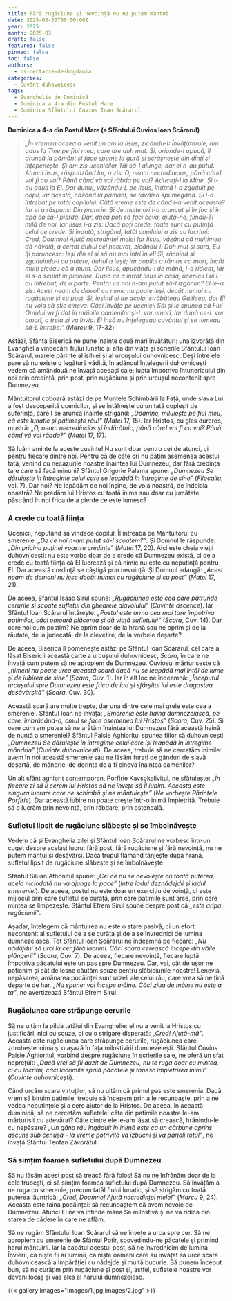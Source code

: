 ```yaml
---
title: Fără rugăciune și nevoință nu ne putem mântui
date: 2025-03-30T00:00:00Z
year: 2025
month: 2025-03
draft: false
featured: false
pinned: false
toc: false
authors:
  - ps-nectarie-de-bogdania
categories:
  - Cuvânt duhovnicesc
tags:
  - Evanghelia de Duminică
  - Duminica a 4-a din Postul Mare
  - Duminica Sfântului Cuvios Ioan Scărarul
---
```

**Duminica a 4-a din Postul Mare (a Sfântului Cuvios Ioan Scărarul)**

> _„În vremea aceea a venit un om la Iisus, zicându-I: Învățătorule, am adus la Tine pe fiul meu, care are duh mut. Și, oriunde-l apucă, îl aruncă la pământ și face spume la gură și scrâșnește din dinți și înțepenește. Și am zis ucenicilor Tăi să-l alunge, dar ei n-au putut. Atunci Iisus, răspunzând lor, a zis: O, neam necredincios, până când voi fi cu voi? Până când vă voi răbda pe voi? Aduceți-l la Mine. Și l-au adus la El. Dar duhul, văzându-L pe Iisus, îndată l-a zguduit pe copil, iar acesta, căzând la pământ, se tăvălea spumegând. Și l-a întrebat pe tatăl copilului: Câtă vreme este de când i-a venit aceasta? Iar el a răspuns: Din pruncie. Și de multe ori l-a aruncat și în foc și în apă ca să-l piardă. Dar, dacă poți să faci ceva, ajută-ne, fiindu-Ți milă de noi. Iar Iisus i-a zis: Dacă poți crede, toate sunt cu putință celui ce crede. Și îndată, strigând, tatăl copilului a zis cu lacrimi: Cred, Doamne! Ajută necredinței mele! Iar Iisus, văzând că mulțimea dă năvală, a certat duhul cel necurat, zicându-i: Duh mut și surd, Eu îți poruncesc: Ieși din el și să nu mai intri în el! Și, răcnind și zguduindu-l cu putere, duhul a ieșit; iar copilul a rămas ca mort, încât mulți ziceau că a murit. Dar Iisus, apucându-l de mână, l-a ridicat, iar el s-a sculat în picioare. După ce a intrat Iisus în casă, ucenicii Lui L-au întrebat, de o parte: Pentru ce noi n-am putut să-l izgonim? El le-a zis: Acest neam de diavoli cu nimic nu poate ieși, decât numai cu rugăciune și cu post. Și, ieșind ei de acolo, străbăteau Galileea, dar El nu voia să știe cineva. Căci învăța pe ucenicii Săi și le spunea că Fiul Omului va fi dat în mâinile oamenilor și-L vor omorî, iar după ce-L vor omorî, a treia zi va învia. Ei însă nu înțelegeau cuvântul și se temeau să-L întrebe.”_ (**_Marcu_ 9, 17-32**)

Astăzi, Sfânta Biserică ne pune înainte două mari învățături: una izvorâtă din Evanghelia vindecării fiului lunatic și alta din viața și scrierile Sfântului Ioan Scărarul, marele părinte al isihiei și al urcușului duhovnicesc. Deși între ele pare să nu existe o legătură vădită, în adâncul înțelegerii duhovnicești vedem că amândouă ne învață aceeași cale: lupta împotriva întunericului din noi prin credință, prin post, prin rugăciune și prin urcușul necontenit spre Dumnezeu.

Mântuitorul coboară astăzi de pe Muntele Schimbării la Față, unde slava Lui a fost descoperită ucenicilor, și se întâlnește cu un tată copleșit de suferință, care I se aruncă înainte strigând: _„Doamne, miluiește pe fiul meu, că este lunatic și pătimește rău!”_ (_Matei_ 17, 15). Iar Hristos, cu glas dureros, mustră: _„O, neam necredincios și îndărătnic, până când voi fi cu voi? Până când vă voi răbda?”_ (_Matei_ 17, 17).

Să luăm aminte la aceste cuvinte! Nu sunt doar pentru cei de atunci, ci pentru fiecare dintre noi. Pentru că de câte ori nu pățim asemenea acestui tată, venind cu necazurile noastre înaintea lui Dumnezeu, dar fără credința tare care să facă minuni? Sfântul Grigorie Palama spune: _„Dumnezeu Se dăruiește în întregime celui care se leapădă în întregime de sine”_ (_Filocalia_, vol. 7). Dar noi? Ne lepădăm de noi înșine, de voia noastră, de îndoiala noastră? Ne predăm lui Hristos cu toată inima sau doar cu jumătate, păstrând în noi frica de a pierde ce este lumesc?

### A crede cu toată ființa

Ucenicii, neputând să vindece copilul, Îl întreabă pe Mântuitorul cu smerenie: _„De ce noi n-am putut să-l scoatem?”_. Și Domnul le răspunde: _„Din pricina puținei voastre credințe”_ (_Matei_ 17, 20). Aici este cheia vieții duhovnicești: nu este vorba doar de a crede că Dumnezeu există, ci de a crede cu toată ființa că El lucrează și că nimic nu este cu neputință pentru El. Dar această credință se câștigă prin nevoință. Și Domnul adaugă: _„Acest neam de demoni nu iese decât numai cu rugăciune și cu post”_ (_Matei_ 17, 21).

De aceea, Sfântul Isaac Sirul spune: _„Rugăciunea este cea care pătrunde cerurile și scoate sufletul din ghearele diavolului”_ (_Cuvinte ascetice_). Iar Sfântul Ioan Scărarul întărește: _„Postul este arma cea mai tare împotriva patimilor, căci omoară plăcerea și dă viață sufletului”_ (_Scara_, Cuv. 14). Dar oare noi cum postim? Ne oprim doar de la hrană sau ne oprim și de la răutate, de la judecată, de la clevetire, de la vorbele deșarte?

De aceea, Biserica îl pomenește astăzi pe Sfântul Ioan Scărarul, cel care a lăsat Bisericii această carte a urcușului duhovnicesc, _Scara_, în care ne învață cum putem să ne apropiem de Dumnezeu. Cuviosul mărturisește că _„nimeni nu poate urca această scară dacă nu se leapădă mai întâi de lume și de iubirea de sine”_ (_Scara_, Cuv. 1). Iar în alt loc ne îndeamnă: _„Începutul urcușului spre Dumnezeu este frica de iad și sfârșitul lui este dragostea desăvârșită”_ (_Scara_, Cuv. 30).

Această scară are multe trepte, dar una dintre cele mai grele este cea a smereniei. Sfântul Ioan ne învață: _„Smerenia este haină dumnezeiască, pe care, îmbrăcând-o, omul se face asemenea lui Hristos”_ (_Scara_, Cuv. 25). Și oare cum am putea să ne arătăm înaintea lui Dumnezeu fără această haină de nuntă a smereniei? Sfântul Paisie Aghioritul spunea fiilor să duhovnicești: _„Dumnezeu Se dăruiește în întregime celui care își leapădă în întregime mândria”_ (_Cuvinte duhovnicești_). De aceea, trebuie să ne cercetăm inimile: avem în noi această smerenie sau ne lăsăm furați de gânduri de slavă deșartă, de mândrie, de dorința de a fi cineva înaintea oamenilor?

Un alt sfânt aghiorit contemporan, Porfirie Kavsokalivitul, ne sfătuiește: _„În fiecare zi să Îi cerem lui Hristos să ne învețe să Îl iubim. Aceasta este singura lucrare care ne schimbă și ne mântuiește”_ (_Ne vorbește Părintele Porfirie_). Dar această iubire nu poate crește într-o inimă împietrită. Trebuie să o lucrăm prin nevoință, prin răbdare, prin osteneală.

### Sufletul lipsit de rugăciune slăbește și se îmbolnăvește

Vedem că și Evanghelia zilei și Sfântul Ioan Scărarul ne vorbesc într-un cuget despre același lucru: fără post, fără rugăciune și fără nevoință, nu ne putem mântui și desăvârși. Dacă trupul flămând tânjește după hrană, sufletul lipsit de rugăciune slăbește și se îmbolnăvește.

Sfântul Siluan Athonitul spune: _„Cel ce nu se nevoiește cu toată puterea, acela niciodată nu va ajunge la pace”_ (_Între iadul deznădejdii și iadul smereniei_). De aceea, postul nu este doar un exercițiu de voință, ci este mijlocul prin care sufletul se curăță, prin care patimile sunt arse, prin care mintea se limpezește. Sfântul Efrem Sirul spune despre post că _„este aripa rugăciunii”_.

Așadar, înțelegem că mântuirea nu este o stare pasivă, ci un efort necontenit al sufletului de a se curăța și de a se învrednici de lumina dumnezeiască. Tot Sfântul Ioan Scărarul ne îndeamnă pe fiecare: _„Nu nădăjdui să urci la cer fără lacrimi. Căci scara cerească începe din văile plângerii”_ (_Scara_, Cuv. 7). De aceea, fiecare nevoință, fiecare luptă împotriva păcatului este un pas spre Dumnezeu. Dar, vai, cât de ușor ne poticnim și cât de lesne căutăm scuze pentru slăbiciunile noastre! Lenevia, nepăsarea, amânarea pocăinței sunt urzeli ale celui rău, care vrea să ne țină departe de har. _„Nu spune: voi începe mâine. Căci ziua de mâine nu este a ta”_, ne avertizează Sfântul Efrem Sirul.

### Rugăciunea care străpunge cerurile

Să ne uităm la pilda tatălui din Evanghelie: el nu a venit la Hristos cu justificări, nici cu scuze, ci cu o strigare disperată: _„Cred! Ajută-mă”_. Aceasta este rugăciunea care străpunge cerurile, rugăciunea care zdrobește inima și o așază în fața milostivirii dumnezeiești. Sfântul Cuvios Paisie Aghioritul, vorbind despre rugăciune în scrierile sale, ne oferă un sfat neprețuit: _„Dacă vrei să fii auzit de Dumnezeu, nu te ruga doar cu mintea, ci cu lacrimi, căci lacrimile spală păcatele și topesc împietrirea inimii”_ (_Cuvinte duhovnicești_).

Când urcăm scara virtuților, să nu uităm că primul pas este smerenia. Dacă vrem să biruim patimile, trebuie să începem prin a le recunoaște, prin a ne vedea neputințele și a cere ajutor de la Hristos. De aceea, în această duminică, să ne cercetăm sufletele: câte din patimile noastre le-am mărturisit cu adevărat? Câte dintre ele le-am lăsat să crească, hrănindu-le cu nepăsare? _„Un gând rău îngăduit în inimă este ca un cărbune aprins ascuns sub cenușă - la vreme potrivită va izbucni și va pârjoli totul”_, ne învață Sfântul Teofan Zăvorâtul.

### Să simțim foamea sufletului după Dumnezeu

Să nu lăsăm acest post să treacă fără folos! Să nu ne înfrânăm doar de la cele trupești, ci să simțim foamea sufletului după Dumnezeu. Să învățăm a ne ruga cu smerenie, precum tatăl fiului lunatic, și să strigăm cu toată puterea lăuntrică: _„Cred, Doamne! Ajută necredinței mele!”_ (_Marcu_ 9, 24). Aceasta este taina pocăinței: să recunoaștem că avem nevoie de Dumnezeu. Atunci El ne va întinde mâna Sa milostivă și ne va ridica din starea de cădere în care ne aflăm.

Să ne rugăm Sfântului Ioan Scărarul să ne învețe a urca spre cer. Să ne apropiem cu smerenie de Sfântul Potir, spovedindu-ne păcatele și primind harul mântuirii. Iar la capătul acestui post, să ne învrednicim de lumina Învierii, ca niște fii ai luminii, ca niște oameni care au învățat să urce scara duhovnicească a Împărăției cu nădejde și multă bucurie. Să punem început bun, să ne curățim prin rugăciune și post și, astfel, sufletele noastre vor deveni locaș și vas ales al harului dumnezeiesc.

{{< gallery images="images/1.jpg,images/2.jpg" >}}